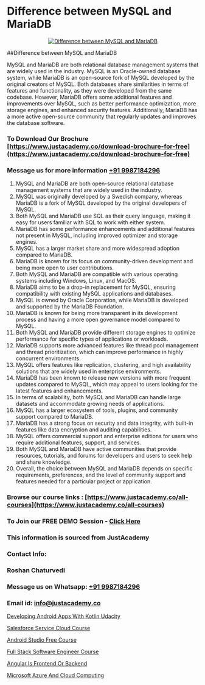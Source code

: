 # Difference between MySQL and MariaDB

<p align="center">
  <a href="https://justacademy.co/course-detail/mysql-training">
    <img src="https://justacademy.co/storage2/course_image/1709880865_course_image.webp" alt="Difference between MySQL and MariaDB">
  </a>
</p>
##Difference between MySQL and MariaDB

MySQL and MariaDB are both relational database management systems that are widely used in the industry. MySQL is an Oracle-owned database system, while MariaDB is an open-source fork of MySQL developed by the original creators of MySQL. Both databases share similarities in terms of features and functionality, as they were developed from the same codebase. However, MariaDB offers some additional features and improvements over MySQL, such as better performance optimization, more storage engines, and enhanced security features. Additionally, MariaDB has a more active open-source community that regularly updates and improves the database software.
### To Download Our Brochure [https://www.justacademy.co/download-brochure-for-free](https://www.justacademy.co/download-brochure-for-free)
### Message us for more information [+91 9987184296](https://api.whatsapp.com/send?phone=919987184296)
1) MySQL and MariaDB are both open-source relational database management systems that are widely used in the industry.
2) MySQL was originally developed by a Swedish company, whereas MariaDB is a fork of MySQL developed by the original developers of MySQL.
3) Both MySQL and MariaDB use SQL as their query language, making it easy for users familiar with SQL to work with either system.
4) MariaDB has some performance enhancements and additional features not present in MySQL, including improved optimizer and storage engines.
5) MySQL has a larger market share and more widespread adoption compared to MariaDB.
6) MariaDB is known for its focus on community-driven development and being more open to user contributions.
7) Both MySQL and MariaDB are compatible with various operating systems including Windows, Linux, and MacOS.
8) MariaDB aims to be a drop-in replacement for MySQL, ensuring compatibility with existing MySQL applications and databases.
9) MySQL is owned by Oracle Corporation, while MariaDB is developed and supported by the MariaDB Foundation.
10) MariaDB is known for being more transparent in its development process and having a more open governance model compared to MySQL.
11) Both MySQL and MariaDB provide different storage engines to optimize performance for specific types of applications or workloads.
12) MariaDB supports more advanced features like thread pool management and thread prioritization, which can improve performance in highly concurrent environments.
13) MySQL offers features like replication, clustering, and high availability solutions that are widely used in enterprise environments.
14) MariaDB has been known to release new versions with more frequent updates compared to MySQL, which may appeal to users looking for the latest features and enhancements.
15) In terms of scalability, both MySQL and MariaDB can handle large datasets and accommodate growing needs of applications.
16) MySQL has a larger ecosystem of tools, plugins, and community support compared to MariaDB.
17) MariaDB has a strong focus on security and data integrity, with built-in features like data encryption and auditing capabilities.
18) MySQL offers commercial support and enterprise editions for users who require additional features, support, and services.
19) Both MySQL and MariaDB have active communities that provide resources, tutorials, and forums for developers and users to seek help and share knowledge.
20) Overall, the choice between MySQL and MariaDB depends on specific requirements, preferences, and the level of community support and features needed for a particular project or application.

### Browse our course links : [https://www.justacademy.co/all-courses](https://www.justacademy.co/all-courses) 
### To Join our FREE DEMO Session - [Click Here](https://www.justacademy.co/register-for-course-demo)


### This information is sourced from JustAcademy
### Contact Info:
### Roshan Chaturvedi
### Message us on Whatsapp: [+91 9987184296](https://api.whatsapp.com/send?phone=919987184296)
### Email id: [info@justacademy.co](mailto:info@justacademy.co)
                
[Developing Android Apps With Kotlin Udacity](https://www.linkedin.com/pulse/developing-android-apps-kotlin-udacity-justacademy-delhi-conmc/)

[Salesforce Service Cloud Course](https://www.linkedin.com/pulse/salesforce-service-cloud-course-justacademy-thane-ktufc?trackingId=UOWZJKnHLrrTn3KfcA8IGA%3D%3D&lipi=urn%3Ali%3Apage%3Ad_flagship3_company_admin%3B5LFFxHfxSIO4W925HATEJA%3D%3D)

[Android Studio Free Course](https://medium.com/@negishivu99/android-studio-free-course-af4530902ded)

[Full Stack Software Engineer Course](https://medium.com/@prempja40/full-stack-software-engineer-course-f0215ed1a5e5)

[Angular Is Frontend Or Backend](https://justacademyin.github.io/justacademy/angular-is-frontend-or-backend)

[Microsoft Azure And Cloud Computing](https://justacademyin.github.io/justacademy/microsoft-azure-and-cloud-computing)

